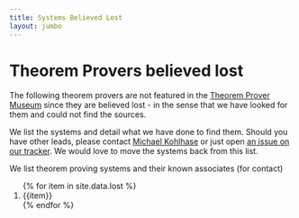 ```yaml
---
title: Systems Believed Lost
layout: jumbo
---
```


# Theorem Provers believed lost

The following theorem provers are not featured in the <a href="/">Theorem Prover Museum</a> since they are believed lost - in the sense that we have looked for them and could not find the sources.

We list the systems and detail what we have done to find them. 
Should you have other leads, please contact <a href="mailto:m.kohlhase@jacobs-university.de">Michael Kohlhase</a> or just open <a href="https://github.com/theoremprover-museum/theoremprover-museum.github.io/issues/">an issue on our tracker</a>. 
We would love to move the systems back from this list. 

We list theorem proving systems and their known associates (for contact)

<ol>
{% for item in site.data.lost %}
  <li>{{item}}</li>
{% endfor %}
</ol>